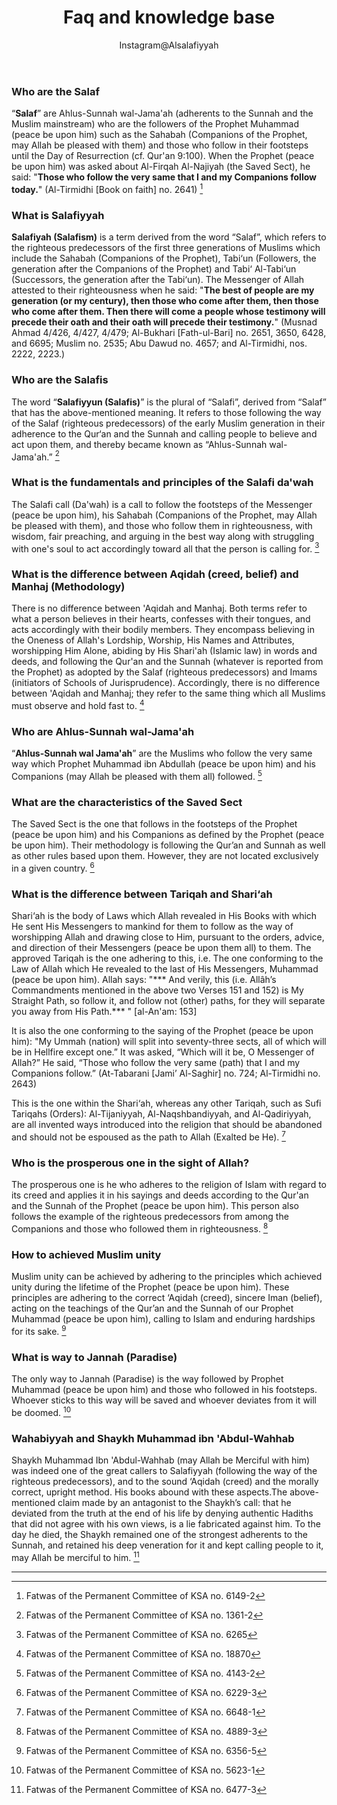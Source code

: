 ﻿---
layout: page
title: "Faq and knowledge base"
author: "Instagram@Alsalafiyyah"
permalink: /faq/
---

### Who are the Salaf

“**Salaf**” are Ahlus-Sunnah wal-Jama'ah (adherents to the Sunnah and the Muslim mainstream) who are the followers of the Prophet Muhammad (peace be upon him) such as the Sahabah (Companions of the Prophet, may Allah be pleased with them) and those who follow in their footsteps until the Day of Resurrection (cf. Qur'an 9:100). When the Prophet (peace be upon him) was asked about Al-Firqah Al-Najiyah (the Saved Sect), he said: "**Those who follow the very same that I and my Companions follow today.**" (Al-Tirmidhi [Book on faith] no. 2641) [^1]

### What is Salafiyyah

**Salafiyah (Salafism)** is a term derived from the word “Salaf”, which refers to the righteous predecessors of the first three generations of Muslims which include the Sahabah (Companions of the Prophet), Tabi‘un (Followers, the generation after the Companions of the Prophet) and Tabi‘ Al-Tabi‘un (Successors, the generation after the Tabi‘un). The Messenger of Allah attested to their righteousness when he said: "**The best of people are my generation (or my century), then those who come after them, then those who come after them. Then there will come a people whose testimony will precede their oath and their oath will precede their testimony.**" (Musnad Ahmad 4/426, 4/427, 4/479; Al-Bukhari [Fath-ul-Bari] no. 2651, 3650, 6428, and 6695; Muslim no. 2535; Abu Dawud no. 4657; and Al-Tirmidhi, nos. 2222, 2223.)

### Who are the Salafis

The word “**Salafiyyun (Salafis)**” is the plural of “Salafi”, derived from “Salaf” that has the above-mentioned meaning. It refers to those following the way of the Salaf (righteous predecessors) of the early Muslim generation in their adherence to the Qur‘an and the Sunnah and calling people to believe and act upon them, and thereby became known as “Ahlus-Sunnah wal-Jama'ah.” [^2]

### What is the fundamentals and principles of the Salafi da'wah

The Salafi call (Da'wah) is a call to follow the footsteps of the Messenger (peace be upon him), his Sahabah (Companions of the Prophet, may Allah be pleased with them), and those who follow them in righteousness, with wisdom, fair preaching, and arguing in the best way along with struggling with one's soul to act accordingly toward all that the person is calling for. [^3]

### What is the difference between Aqidah (creed, belief) and Manhaj (Methodology)

There is no difference between 'Aqidah and Manhaj. Both terms refer to what a person believes in their hearts, confesses with their tongues, and acts accordingly with their bodily members. They encompass believing in the Oneness of Allah's Lordship, Worship, His Names and Attributes, worshipping Him Alone, abiding by His Shari'ah (Islamic law) in words and deeds, and following the Qur'an and the Sunnah (whatever is reported from the Prophet) as adopted by the Salaf (righteous predecessors) and Imams (initiators of Schools of Jurisprudence). Accordingly, there is no difference between 'Aqidah and Manhaj; they refer to the same thing which all Muslims must observe and hold fast to. [^4]

### Who are Ahlus-Sunnah wal-Jama'ah

“**Ahlus-Sunnah wal Jama'ah**” are the Muslims who follow the very same way which Prophet Muhammad ibn Abdullah (peace be upon him) and his Companions (may Allah be pleased with them all) followed. [^5]

### What are the characteristics of the Saved Sect

The Saved Sect is the one that follows in the footsteps of the Prophet (peace be upon him) and his Companions as defined by the Prophet (peace be upon him). Their methodology is following the Qur’an and Sunnah as well as other rules based upon them. However, they are not located exclusively in a given country.  [^6]

###  What is the difference between Tariqah and Shari‘ah

Shari‘ah is the body of Laws which Allah revealed in His Books with which He sent His Messengers to mankind for them to follow as the way of worshipping Allah and drawing close to Him, pursuant to the orders, advice, and direction of their Messengers (peace be upon them all) to them. The approved Tariqah is the one adhering to this, i.e. The one conforming to the Law of Allah which He revealed to the last of His Messengers, Muhammad (peace be upon him). Allah says: "*** And verily, this (i.e. Allâh’s Commandments mentioned in the above two Verses 151 and 152) is My Straight Path, so follow it, and follow not (other) paths, for they will separate you away from His Path.*** " [al-An'am: 153]

It is also the one conforming to the saying of the Prophet (peace be upon him): "My Ummah (nation) will split into seventy-three sects, all of which will be in Hellfire except one.” It was asked, “Which will it be, O Messenger of Allah?” He said, “Those who follow the very same (path) that I and my Companions follow.” (At-Tabarani [Jami’ Al-Saghir] no. 724; Al-Tirmidhi no. 2643)

This is the one within the Shari‘ah, whereas any other Tariqah, such as Sufi Tariqahs (Orders): Al-Tijaniyyah, Al-Naqshbandiyyah, and Al-Qadiriyyah, are all invented ways introduced into the religion that should be abandoned and should not be espoused as the path to Allah (Exalted be He). [^7]

###  Who is the prosperous one in the sight of Allah?

The prosperous one is he who adheres to the religion of Islam with regard to its creed and applies it in his sayings and deeds according to the Qur'an and the Sunnah of the Prophet (peace be upon him). This person also follows the example of the righteous predecessors from among the Companions and those who followed them in righteousness.  [^8]

### How to achieved Muslim unity
 
Muslim unity can be achieved by adhering to the principles which achieved unity during the lifetime of the Prophet (peace be upon him). These principles are adhering to the correct ‘Aqidah (creed), sincere Iman (belief), acting on the teachings of the Qur’an and the Sunnah of our Prophet Muhammad (peace be upon him), calling to Islam and enduring hardships for its sake. [^9]

###  What is way to Jannah (Paradise)

The only way to Jannah (Paradise) is the way followed by Prophet Muhammad (peace be upon him) and those who followed in his footsteps. Whoever sticks to this way will be saved and whoever deviates from it will be doomed. [^10]

### Wahabiyyah and Shaykh Muhammad ibn 'Abdul-Wahhab

Shaykh Muhammad Ibn 'Abdul-Wahhab (may Allah be Merciful with him) was indeed one of the great callers to Salafiyyah (following the way of the righteous predecessors), and to the sound ‘Aqidah (creed) and the morally correct, upright method. His books abound with these aspects.The above-mentioned claim made by an antagonist to the Shaykh’s call: that he deviated from the truth at the end of his life by denying authentic Hadiths that did not agree with his own views, is a lie fabricated against him. To the day he died, the Shaykh remained one of the strongest adherents to the Sunnah, and retained his deep veneration for it and kept calling people to it, may Allah be merciful to him. [^11]

---

[^1]: Fatwas of the Permanent Committee of KSA no. 6149-2
[^2]: Fatwas of the Permanent Committee of KSA no. 1361-2
[^3]: Fatwas of the Permanent Committee of KSA no. 6265
[^4]: Fatwas of the Permanent Committee of KSA no. 18870
[^5]: Fatwas of the Permanent Committee of KSA no. 4143-2 
[^6]: Fatwas of the Permanent Committee of KSA no. 6229-3
[^7]: Fatwas of the Permanent Committee of KSA no. 6648-1
[^8]: Fatwas of the Permanent Committee of KSA no. 4889-3
[^9]: Fatwas of the Permanent Committee of KSA no. 6356-5
[^10]: Fatwas of the Permanent Committee of KSA no. 5623-1
[^11]: Fatwas of the Permanent Committee of KSA no. 6477-3


